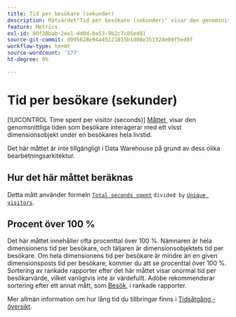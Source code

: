```yaml
---
title: Tid per besökare (sekunder)
description: Mätvärdet"Tid per besökare (sekunder)" visar den genomsnittliga tid som besökarna interagerar med ett visst dimensionsobjekt under en besökares hela livstid.
feature: Metrics
exl-id: 80f38bab-2ee1-4d0d-ba53-9b2c7c85e481
source-git-commit: d095628e94a45221815b1d08e35132de09f5ed8f
workflow-type: tm+mt
source-wordcount: '177'
ht-degree: 0%

---
```


# Tid per besökare (sekunder)

[!UICONTROL Time spent per visitor (seconds)] [Måttet &#x200B;](overview.md) visar den genomsnittliga tiden som besökare interagerar med ett visst dimensionsobjekt under en besökares hela livstid.

Det här måttet är inte tillgängligt i Data Warehouse på grund av dess olika bearbetningsarkitektur.

## Hur det här måttet beräknas

Detta mått använder formeln [`Total seconds spent`](total-seconds-spent.md) `divided by` [`Unique visitors`](unique-visitors.md).

## Procent över 100 %

Det här måttet innehåller ofta procenttal över 100 %. Nämnaren är hela dimensionens tid per besökare, och täljaren är dimensionsobjektets tid per besökare. Om hela dimensionens tid per besökare är mindre än en given dimensionsposts tid per besökare, kommer du att se procenttal över 100 %. Sortering av rankade rapporter efter det här måttet visar onormal tid per besökarvärde, vilket vanligtvis inte är värdefullt. Adobe rekommenderar sortering efter ett annat mått, som [Besök](visits.md), i rankade rapporter.

Mer allmän information om hur lång tid du tillbringar finns i [Tidsåtgång - översikt](time-spent.md).
